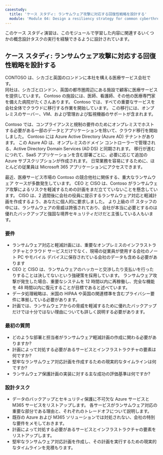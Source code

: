 ```yaml
---
casestudy:
  title: 'ケース スタディ: ランサムウェア攻撃に対応する回復性戦略を設計する'
  module: 'Module 04: Design a resiliency strategy for common cyberthreats like ransomware'
---
```

このケース スタディ演習は、このモジュールで学習した内容に関連するいくつかの概念設計タスクの実行を経験できるように設計されています。

## ケース スタディ: ランサムウェア攻撃に対応する回復性戦略を設計する
 
CONTOSO は、シカゴと英国のロンドンに本社を構える医療サービス会社です。  
同社は、シカゴとロンドン、英国の都市圏周辺にある施設で顧客に医療サービスを提供しています。  Contoso の施設には、医師、看護師、その他の医療専門家を備えた病院がたくさんあります。 Contoso では、すべての重要なサービスを会社全体でクラウドに移行する作業を開始しています。 この移行には、オンプレミスのサーバー、VM、および管理および監視機器のサポートが含まれます。

Contoso では、コンプライアンスと規制の要件のためにオンプレミスでホストする必要がある一部のデータとアプリケーションを除いて、クラウド移行を開始しました。 Contoso には Azure Active Directory (Azure AD) テナントがあります。 この Azure AD は、オンプレミスのドメイン コントローラーで管理される、Active Directory Domain Services (AD DS) と同期されます。 移行が進むにつれて、SaaS アプリケーションを含む部署ごとに、必要に応じて追加の Azure サブスクリプションが作成されます。 日常業務を容易にするために、ほとんどの従業員は Microsoft 365 アプリケーションにアクセスできます。  
 
最近、医療サービス市場の Contoso の競合他社に関係する、重大なランサムウェア ケースが多数発生しています。 CEO と CISO は、Contoso がランサムウェア攻撃によるリスクを軽減するための計画をまだ立てていないことを懸念しています。 CISO は、2 週間後に会社の役員に提示するランサムウェア対応と軽減計画を作成するよう、あなたに個人的に要求しました。 より上級の IT スタッフの中には、ランサムウェアの脅威は誇張されており、会社が本当に必要とするのは優れたバックアップと強固な境界セキュリティだけだと主張している人もいます。
 
### 要件

* ランサムウェア対応と軽減計画には、重要なオンプレミスのインフラストラクチャとクラウド サービスだけでなく、現場の従業員が使用する会社のノート PC やモバイル デバイスに保存されている会社のデータも含める必要があります
* CEO と CISO は、ランサムウェアのハッカーと交渉したり支払いを行ったりすることは決してないという強硬策を採用しています。 ランサムウェア攻撃が発生した場合、重要なシステムを 12 時間以内に再稼働し、完全な機能を 48 時間以内に復元することが目標であると述べています。
* データ処理戦略は、米国の HIPAA や英国の関連標準を含むプライバシー要件に準拠している必要があります。
* 計画では、ランサムウェアからの脅威を軽減するために優れたバックアップだけでは十分ではない理由についても詳しく説明する必要があります。

### 最初の質問

* どのような部署と担当者がランサムウェア軽減計画の作成に関わる必要がありますか? 
* 計画によって対処する必要があるサービスとインフラストラクチャの要素は何ですか? 
* 堅牢なランサムウェア対応計画を作成するための現実的なタイムラインは何ですか?
* ランサムウェア保護計画の実装に対する主な成功の評価基準は何ですか?

### 設計タスク

* データのバックアップとセキュリティ保護に不可欠な Azure サービスと M365 サービスをリストアップします。 各サービスがランサムウェア対応の重要な部分である理由と、それぞれのトレードオフについて説明します。
* 既存の Azure および M365 ソリューションでは対処されない、会社の特別な要件をメモしておきます。
* 計画によって対処する必要があるサービスとインフラストラクチャの要素をリストアップします。
* 堅牢なランサムウェア対応計画を作成し、その計画を実行するための現実的なタイムラインを見積もります。 